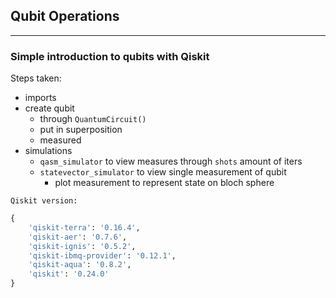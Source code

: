 ## Qubit Operations
______________________
### Simple introduction to qubits with Qiskit

Steps taken:
* imports
* create qubit
    * through `QuantumCircuit()`
    * put in superposition
    * measured
* simulations
    * `qasm_simulator` to view measures through `shots` amount of iters
    * `statevector_simulator` to view single measurement of qubit
        * plot measurement to represent state on bloch sphere

`Qiskit version:`

```python
{
    'qiskit-terra': '0.16.4', 
    'qiskit-aer': '0.7.6', 
    'qiskit-ignis': '0.5.2', 
    'qiskit-ibmq-provider': '0.12.1', 
    'qiskit-aqua': '0.8.2', 
    'qiskit': '0.24.0'
}
```